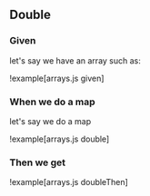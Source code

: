 ## Double

### Given

let's say we have an array such as:

!example[arrays.js given]

### When we do a map

let's say we do a map

!example[arrays.js double]

### Then we get

!example[arrays.js doubleThen]
